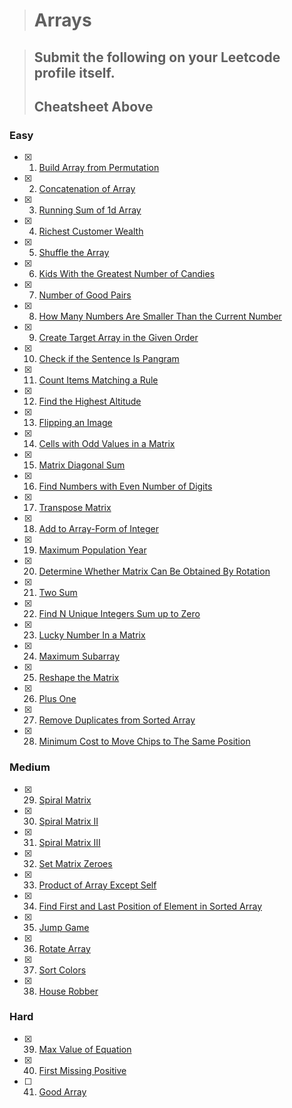 ># Arrays

>## Submit the following on your Leetcode profile itself.
>## Cheatsheet Above

### Easy
* [x] 1. [Build Array from Permutation](https://leetcode.com/problems/build-array-from-permutation/)
* [x] 2. [Concatenation of Array](https://leetcode.com/problems/concatenation-of-array/)
* [x] 3. [Running Sum of 1d Array](https://leetcode.com/problems/running-sum-of-1d-array/)
* [x] 4. [Richest Customer Wealth](https://leetcode.com/problems/richest-customer-wealth/)
* [x] 5. [Shuffle the Array](https://leetcode.com/problems/shuffle-the-array/)
* [x] 6. [Kids With the Greatest Number of Candies](https://leetcode.com/problems/kids-with-the-greatest-number-of-candies/)
* [x] 7. [Number of Good Pairs](https://leetcode.com/problems/number-of-good-pairs/)
* [x] 8. [How Many Numbers Are Smaller Than the Current Number](https://leetcode.com/problems/how-many-numbers-are-smaller-than-the-current-number/)
* [x] 9. [Create Target Array in the Given Order](https://leetcode.com/problems/create-target-array-in-the-given-order/)
* [x] 10. [Check if the Sentence Is Pangram](https://leetcode.com/problems/check-if-the-sentence-is-pangram/)
* [x] 11. [Count Items Matching a Rule](https://leetcode.com/problems/count-items-matching-a-rule/)
* [x] 12. [Find the Highest Altitude](https://leetcode.com/problems/find-the-highest-altitude/)
* [x] 13. [Flipping an Image](https://leetcode.com/problems/flipping-an-image/)
* [x] 14. [Cells with Odd Values in a Matrix](https://leetcode.com/problems/cells-with-odd-values-in-a-matrix/)
* [x] 15. [Matrix Diagonal Sum](https://leetcode.com/problems/matrix-diagonal-sum/)
* [x] 16. [Find Numbers with Even Number of Digits](https://leetcode.com/problems/find-numbers-with-even-number-of-digits/)
* [x] 17. [Transpose Matrix](https://leetcode.com/problems/transpose-matrix/)
* [x] 18. [Add to Array-Form of Integer](https://leetcode.com/problems/add-to-array-form-of-integer/)
* [x] 19. [Maximum Population Year](https://leetcode.com/problems/maximum-population-year/)
* [x] 20. [Determine Whether Matrix Can Be Obtained By Rotation](https://leetcode.com/problems/determine-whether-matrix-can-be-obtained-by-rotation/)
* [x] 21. [Two Sum](https://leetcode.com/problems/two-sum/)
* [x] 22. [Find N Unique Integers Sum up to Zero](https://leetcode.com/problems/find-n-unique-integers-sum-up-to-zero/)
* [x] 23. [Lucky Number In a Matrix](https://leetcode.com/problems/lucky-numbers-in-a-matrix/)
* [x] 24. [Maximum Subarray](https://leetcode.com/problems/maximum-subarray/)
* [x] 25. [Reshape the Matrix](https://leetcode.com/problems/reshape-the-matrix/)
* [x] 26. [Plus One](https://leetcode.com/problems/plus-one/)
* [x] 27. [Remove Duplicates from Sorted Array](https://leetcode.com/problems/remove-duplicates-from-sorted-array/)
* [x] 28. [Minimum Cost to Move Chips to The Same Position](https://leetcode.com/problems/minimum-cost-to-move-chips-to-the-same-position/)

### Medium
* [x] 29. [Spiral Matrix](https://leetcode.com/problems/spiral-matrix/)
* [x] 30. [Spiral Matrix II](https://leetcode.com/problems/spiral-matrix-ii/)
* [x] 31. [Spiral Matrix III](https://leetcode.com/problems/spiral-matrix-iii/)
* [x] 32. [Set Matrix Zeroes](https://leetcode.com/problems/set-matrix-zeroes/)
* [x] 33.  [Product of Array Except Self](https://leetcode.com/problems/product-of-array-except-self/)
* [x] 34.  [Find First and Last Position of Element in Sorted Array](https://leetcode.com/problems/find-first-and-last-position-of-element-in-sorted-array/)
* [x] 35.  [Jump Game](https://leetcode.com/problems/jump-game/)
* [x] 36.  [Rotate Array](https://leetcode.com/problems/rotate-array/)
* [x] 37.  [Sort Colors](https://leetcode.com/problems/sort-colors/)
* [x] 38.  [House Robber](https://leetcode.com/problems/house-robber/)

### Hard
* [x] 39. [Max Value of Equation](https://leetcode.com/problems/max-value-of-equation/)
* [x] 40. [First Missing Positive](https://leetcode.com/problems/first-missing-positive/)
* [ ] 41. [Good Array](https://leetcode.com/problems/check-if-it-is-a-good-array/)

